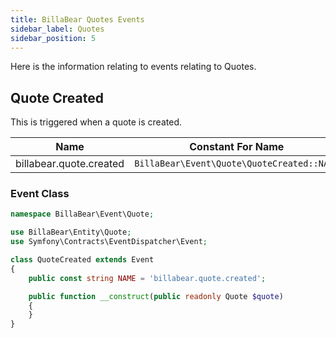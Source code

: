 ```yaml
---
title: BillaBear Quotes Events
sidebar_label: Quotes
sidebar_position: 5
---
```

Here is the information relating to events relating to Quotes.

## Quote Created

This is triggered when a quote is created.

| Name | Constant For Name |
| --- | --- |
| billabear.quote.created | `BillaBear\Event\Quote\QuoteCreated::NAME` |

### Event Class

```php
namespace BillaBear\Event\Quote;

use BillaBear\Entity\Quote;
use Symfony\Contracts\EventDispatcher\Event;

class QuoteCreated extends Event
{
    public const string NAME = 'billabear.quote.created';

    public function __construct(public readonly Quote $quote)
    {
    }
}
```
